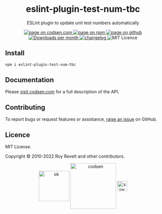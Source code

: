 <h1 align="center">eslint-plugin-test-num-tbc</h1>

<p align="center">ESLint plugin to update unit test numbers automatically</p>

<p align="center">
  <a href="https://codsen.com/os/eslint-plugin-test-num-tbc" rel="nofollow noreferrer noopener">
    <img src="https://img.shields.io/badge/-codsen-blue?style=flat-square" alt="page on codsen.com">
  </a>
  <a href="https://www.npmjs.com/package/eslint-plugin-test-num-tbc" rel="nofollow noreferrer noopener">
    <img src="https://img.shields.io/badge/-npm-blue?style=flat-square" alt="page on npm">
  </a>
  <a href="https://github.com/codsen/codsen/tree/main/packages/eslint-plugin-test-num-tbc" rel="nofollow noreferrer noopener">
    <img src="https://img.shields.io/badge/-github-blue?style=flat-square" alt="page on github">
  </a>
  <a href="https://npmcharts.com/compare/eslint-plugin-test-num-tbc?interval=30" rel="nofollow noreferrer noopener" target="_blank">
    <img src="https://img.shields.io/npm/dm/eslint-plugin-test-num-tbc.svg?style=flat-square" alt="Downloads per month">
  </a>
  <a href="https://codsen.com/os/eslint-plugin-test-num-tbc/changelog" rel="nofollow noreferrer noopener">
    <img src="https://img.shields.io/badge/changelog-here-brightgreen?style=flat-square" alt="changelog">
  </a>
  <img src="https://img.shields.io/badge/licence-MIT-brightgreen.svg?style=flat-square" alt="MIT Licence">
</p>

## Install

```bash
npm i eslint-plugin-test-num-tbc
```

## Documentation

Please [visit codsen.com](https://codsen.com/os/eslint-plugin-test-num-tbc/) for a full description of the API.

## Contributing

To report bugs or request features or assistance, [raise an issue](https://github.com/codsen/codsen/issues/new/choose) on GitHub.

## Licence

MIT License.

Copyright © 2010-2022 Roy Revelt and other contributors.

<p align="center"><img src="https://codsen.com/images/png-codsen-ok.png" width="98" alt="ok" align="center"> <img src="https://codsen.com/images/png-codsen-1.png" width="148" alt="codsen" align="center"> <img src="https://codsen.com/images/png-codsen-star-small.png" width="32" alt="star" align="center"></p>
